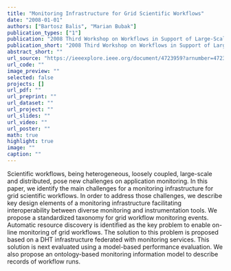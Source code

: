 ```yaml
---
title: "Monitoring Infrastructure for Grid Scientific Workflows"
date: "2008-01-01"
authors: ["Bartosz Balis", "Marian Bubak"]
publication_types: ["1"]
publication: "2008 Third Workshop on Workflows in Support of Large-Scale Science. 1  1--10. https://doi.org/10.1109/WORKS.2008.4723959"
publication_short: "2008 Third Workshop on Workflows in Support of Large-Scale Science. 1  1--10. https://doi.org/10.1109/WORKS.2008.4723959"
abstract_short: ""
url_source: "https://ieeexplore.ieee.org/document/4723959?arnumber=4723959"
url_code: ""
image_preview: ""
selected: false
projects: []
url_pdf: ""
url_preprint: ""
url_dataset: ""
url_project: ""
url_slides: ""
url_video: ""
url_poster: ""
math: true
highlight: true
image: ""
caption: ""
---
```

Scientific workflows, being heterogeneous, loosely coupled, large-scale and distributed, pose new challenges on application monitoring. In this paper, we identify the main challenges for a monitoring infrastructure for grid scientific workflows. In order to address those challenges, we describe key design elements of a monitoring infrastructure facilitating interoperability between diverse monitoring and instrumentation tools. We propose a standardized taxonomy for grid workflow monitoring events. Automatic resource discovery is identified as the key problem to enable on-line monitoring of grid workflows. The solution to this problem is proposed based on a DHT infrastructure federated with monitoring services. This solution is next evaluated using a model-based performance evaluation. We also propose an ontology-based monitoring information model to describe records of workflow runs.
